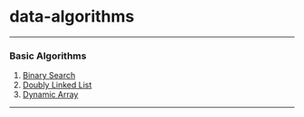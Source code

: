 # data-algorithms
*******
### Basic Algorithms

1. [Binary Search](https://github.com/lucasvufma/data-algorithms/tree/master/BinarySearch)
2. [Doubly Linked List](https://github.com/lucasvufma/data-algorithms/tree/master/DoublyList)
3. [Dynamic Array](https://github.com/lucasvufma/data-algorithms/tree/master/DynamicArray)

*******